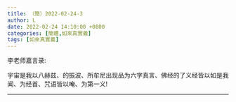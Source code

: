 ```yaml
---
title: （簡）2022-02-24-3
author: L
date: 2022-02-24 14:10:00 +0800
categories: [簡體,如來真實義]
tags: [如來真實義]
---
```


李老师嘉言录:

宇宙是我以八赫兹、的振波、所牟尼出现品为六字真言、佛经的了义经皆以如是我闻、为经首、咒语皆以唵、为第一义!


-------